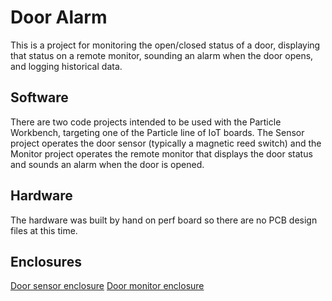 # Door Alarm
This is a project for monitoring the open/closed status of a door, displaying that status on a remote monitor, sounding an alarm when the door opens, and logging historical data.

## Software
There are two code projects intended to be used with the Particle Workbench, targeting one of the Particle line of IoT boards.  The Sensor project operates the door sensor (typically a magnetic reed switch) and the Monitor project operates the remote monitor that displays the door status and sounds an alarm when the door is opened.

## Hardware
The hardware was built by hand on perf board so there are no PCB design files at this time.

## Enclosures
[Door sensor enclosure](https://a360.co/2PouE5C)
[Door monitor enclosure](https://a360.co/2Vc1w6F)